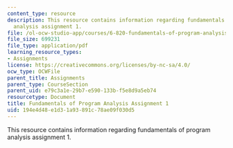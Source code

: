 ```yaml
---
content_type: resource
description: This resource contains information regarding fundamentals of program
  analysis assignment 1.
file: /ol-ocw-studio-app/courses/6-820-fundamentals-of-program-analysis-fall-2015/194e4d48e1d31a93891c78ae09f030d5_MIT6_820F15_ps1.pdf
file_size: 699231
file_type: application/pdf
learning_resource_types:
- Assignments
license: https://creativecommons.org/licenses/by-nc-sa/4.0/
ocw_type: OCWFile
parent_title: Assignments
parent_type: CourseSection
parent_uid: e79c3a1e-29b7-e590-133b-f5e8d9a5eb74
resourcetype: Document
title: Fundamentals of Program Analysis Assignment 1
uid: 194e4d48-e1d3-1a93-891c-78ae09f030d5
---
```

This resource contains information regarding fundamentals of program analysis assignment 1.